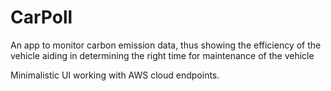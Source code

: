 # CarPoll

An app to monitor carbon emission data, thus showing the efficiency of the vehicle aiding in determining the right time for maintenance of the vehicle

Minimalistic UI working with AWS cloud endpoints.
